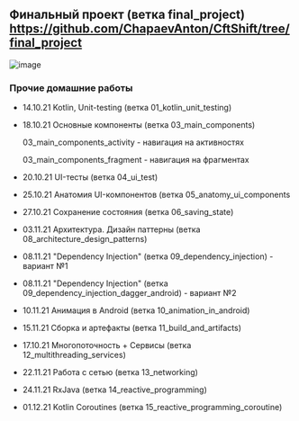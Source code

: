 
## Финальный проект (ветка final_project) https://github.com/ChapaevAnton/CftShift/tree/final_project

![image](https://user-images.githubusercontent.com/69672210/147867397-66c2c3ff-63f8-4623-9b41-860287997de4.png)

### Прочие домашние работы

- 14.10.21 Kotlin, Unit-testing (ветка 01_kotlin_unit_testing) 

- 18.10.21 Основные компоненты (ветка 03_main_components)

    03_main_components_activity - навигация на активностях

    03_main_components_fragment - навигация на фрагментах

- 20.10.21 UI-тесты (ветка 04_ui_test)
  
- 25.10.21 Анатомия UI-компонентов (ветка 05_anatomy_ui_components

- 27.10.21 Сохранение состояния (ветка 06_saving_state)

- 03.11.21 Архитектура. Дизайн паттерны (ветка 08_architecture_design_patterns)

- 08.11.21 "Dependency Injection" (ветка 09_dependency_injection) - вариант №1

- 08.11.21 "Dependency Injection" (ветка 09_dependency_injection_dagger_android) - вариант №2

- 10.11.21 Анимация в Android (ветка 10_animation_in_android) 

- 15.11.21 Сборка и артефакты (ветка 11_build_and_artifacts) 

- 17.10.21 Многопоточность + Сервисы (ветка 12_multithreading_services)

- 22.11.21 Работа с сетью (ветка 13_networking)

- 24.11.21 RxJava (ветка 14_reactive_programming)

- 01.12.21 Kotlin Coroutines (ветка 15_reactive_programming_coroutine)
